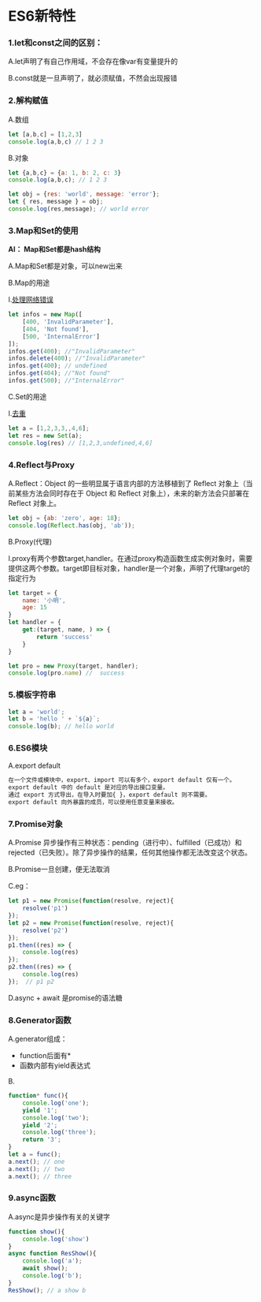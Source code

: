 # ES6新特性

### 1.let和const之间的区别：

A.let声明了有自己作用域，不会存在像var有变量提升的

B.const就是一旦声明了，就必须赋值，不然会出现报错

### 2.解构赋值

A.数组

```js
let [a,b,c] = [1,2,3]
console.log(a,b,c) // 1 2 3
```

B.对象

```js
let {a,b,c} = {a: 1, b: 2, c: 3}
console.log(a,b,c); // 1 2 3

let obj = {res: 'world', message: 'error'}; 
let { res, message } = obj; 
console.log(res,message); // world error
```



### 3.Map和Set的使用

**AI： Map和Set都是hash结构**

A.Map和Set都是对象，可以new出来

B.Map的用途

I.<u>处理网络错误</u>

```js
let infos = new Map([
    [400, 'InvalidParameter'],
    [404, 'Not found'],
    [500, 'InternalError']
]); 
infos.get(400); //"InvalidParameter"
infos.delete(400); //"InvalidParameter"
infos.get(400); // undefined
infos.get(404); //"Not found"
infos.get(500); //"InternalError"
```

C.Set的用途

I.<u>去重</u>

```js
let a = [1,2,3,3,,4,6];
let res = new Set(a);
console.log(res) // [1,2,3,undefined,4,6]
```



### 4.Reflect与Proxy

A.Reflect：Object 的一些明显属于语言内部的方法移植到了 Reflect 对象上（当前某些方法会同时存在于 Object 和 Reflect 对象上），未来的新方法会只部署在 Reflect 对象上。

```js
let obj = {ab: 'zero', age: 18};
console.log(Reflect.has(obj, 'ab'));
```

B.Proxy(代理)

I.proxy有两个参数target,handler。在通过proxy构造函数生成实例对象时，需要提供这两个参数。target即目标对象，handler是一个对象，声明了代理target的指定行为

```js
let target = {
    name: '小明',
    age: 15
}
let handler = {
    get:(target, name, ) => {
        return 'success'
    }
}

let pro = new Proxy(target, handler);
console.log(pro.name) //  success
```

### 5.模板字符串

```js
let a = 'world'; 
let b = 'hello ' + `${a}`;
console.log(b); // hello world
```

### 6.ES6模块

A.export default

```html
在一个文件或模块中，export、import 可以有多个，export default 仅有一个。
export default 中的 default 是对应的导出接口变量。
通过 export 方式导出，在导入时要加{ }，export default 则不需要。
export default 向外暴露的成员，可以使用任意变量来接收。
```

### 7.Promise对象

A.Promise 异步操作有三种状态：pending（进行中）、fulfilled（已成功）和 rejected（已失败）。除了异步操作的结果，任何其他操作都无法改变这个状态。

B.Promise一旦创建，便无法取消

C.eg：

```js
let p1 = new Promise(function(resolve, reject){
    resolve('p1')
});
let p2 = new Promise(function(resolve, reject){
    resolve('p2')
});
p1.then((res) => {
    console.log(res)
});
p2.then((res) => {
    console.log(res)
});  // p1 p2
```

D.async + await 是promise的语法糖

### 8.Generator函数

A.generator组成：

- function后面有*
- 函数内部有yield表达式

B.

```js
function* func(){
    console.log('one');
    yield '1';
    console.log('two');
    yield '2';
    console.log('three');
    return '3';
}
let a = func(); 
a.next(); // one
a.next(); // two
a.next(); // three
```



### 9.async函数

A.async是异步操作有关的关键字

```js
function show(){
    console.log('show')
}
async function ResShow(){
    console.log('a');
    await show();
    console.log('b');
}
ResShow(); // a show b
```

